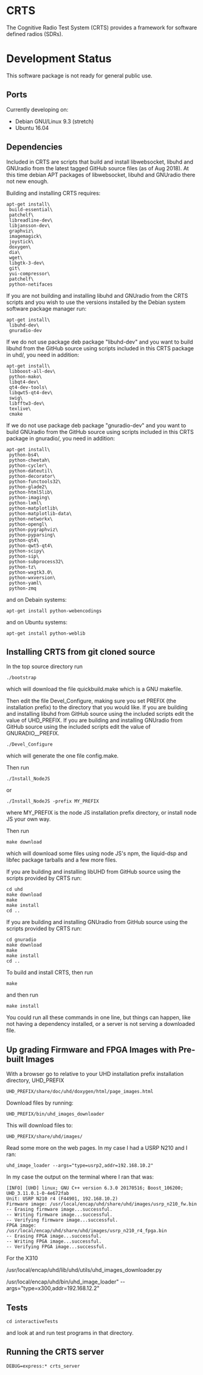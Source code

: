 # CRTS

The Cognitive Radio Test System (CRTS) provides a framework for software
defined radios (SDRs).


# Development Status

This software package is not ready for general public use.


## Ports

Currently developing on: 
  - Debian GNU/Linux 9.3 (stretch)
  - Ubuntu 16.04

## Dependencies

Included in CRTS are scripts that build and install libwebsocket, libuhd
and GNUradio from the latest tagged GitHub source files (as of Aug 2018).
At this time debian APT packages of libwebsocket, libuhd and GNUradio
there not new enough.

Building and installing CRTS requires: 

```
apt-get install\
 build-essential\
 patchelf\
 libreadline-dev\
 libjansson-dev\
 graphviz\
 imagemagick\
 joystick\
 doxygen\
 dia\
 wget\
 libgtk-3-dev\
 git\
 yui-compressor\
 patchelf\
 python-netifaces
```


If you are not building and installing libuhd and GNUradio from the CRTS
scripts and you wish to use the versions installed by the Debian system
software package manager run: 

```
apt-get install\
 libuhd-dev\
 gnuradio-dev
```

If we do not use package deb package "libuhd-dev" and you want to build
libuhd from the GitHub source using scripts included in this CRTS package
in uhd/, you need in addition:

```
apt-get install\
 libboost-all-dev\
 python-mako\
 libqt4-dev\
 qt4-dev-tools\
 libqwt5-qt4-dev\
 swig\
 libfftw3-dev\
 texlive\
 cmake
```


If we do not use package deb package "gnuradio-dev" and you want to build
GNUradio from the GitHub source using scripts included in this CRTS package
in gnuradio/, you need in addition:

```
apt-get install\
 python-bs4\
 python-cheetah\
 python-cycler\
 python-dateutil\
 python-decorator\
 python-functools32\
 python-glade2\
 python-html5lib\
 python-imaging\
 python-lxml\
 python-matplotlib\
 python-matplotlib-data\
 python-networkx\
 python-opengl\
 python-pygraphviz\
 python-pyparsing\
 python-qt4\
 python-qwt5-qt4\
 python-scipy\
 python-sip\
 python-subprocess32\
 python-tz\
 python-wxgtk3.0\
 python-wxversion\
 python-yaml\
 python-zmq
```

and on Debain systems:

```
apt-get install python-webencodings
```

and on Ubuntu systems:

```
apt-get install python-weblib
```



## Installing CRTS from git cloned source

In the top source directory run

```
./bootstrap
```
which will download the file quickbuild.make which is a GNU makefile.


Then edit the file Devel_Configure, making sure you set PREFIX (the
installation prefix) to the directory that you would like.  If you are
building and installing libuhd from GitHub source using the included
scripts edit the value of UHD_PREFIX.  If you are building and installing
GNUradio from GitHub source using the included scripts edit the value of
GNURADIO__PREFIX.

```
./Devel_Configure
```
which will generate the one file config.make.



Then run

```
./Install_NodeJS
```

or


```
./Install_NodeJS -prefix MY_PREFIX
```
where MY_PREFIX is the node JS installation prefix directory,
or install node JS your own way.


Then run
```
make download
```
which will download some files using node JS's npm, the liquid-dsp and
libfec package tarballs and a few more files.


If you are building and installing libUHD from GitHub source using
the scripts provided by CRTS run:
```
cd uhd
make download
make
make install
cd ..
```


If you are building and installing GNUradio from GitHub source using
the scripts provided by CRTS run:
```
cd gnuradio
make download
make
make install
cd ..
```


To build and install CRTS, then run
```
make
```
and then run
```
make install
```

You could run all these commands in one line, but things can
happen, like not having a dependency installed, or a server
is not serving a downloaded file.


## Up grading Firmware and FPGA Images with Pre-built Images

With a browser go to relative to your UHD installation prefix
installation directory, UHD_PREFIX

```
UHD_PREFIX/share/doc/uhd/doxygen/html/page_images.html
```

Download files by running:

```
UHD_PREFIX/bin/uhd_images_downloader
```

This will download files to:
```
UHD_PREFIX/share/uhd/images/
```

Read some more on the web pages.  In my case I had a USRP N210 and I ran:
```
uhd_image_loader --args="type=usrp2,addr=192.168.10.2"
```

In my case the output on the terminal where I ran that was:
```
[INFO] [UHD] linux; GNU C++ version 6.3.0 20170516; Boost_106200; UHD_3.11.0.1-0-4e672fab
Unit: USRP N210 r4 (F44901, 192.168.10.2)
Firmware image: /usr/local/encap/uhd/share/uhd/images/usrp_n210_fw.bin
-- Erasing firmware image...successful.
-- Writing firmware image...successful.
-- Verifying firmware image...successful.
FPGA image: /usr/local/encap/uhd/share/uhd/images/usrp_n210_r4_fpga.bin
-- Erasing FPGA image...successful.
-- Writing FPGA image...successful.
-- Verifying FPGA image...successful.
```

For the X310

/usr/local/encap/uhd/lib/uhd/utils/uhd_images_downloader.py

/usr/local/encap/uhd/bin/uhd_image_loader" --args="type=x300,addr=192.168.12.2"


## Tests

```
cd interactiveTests
```

and look at and run test programs in that directory.


## Running the CRTS server

```
DEBUG=express:* crts_server
```

